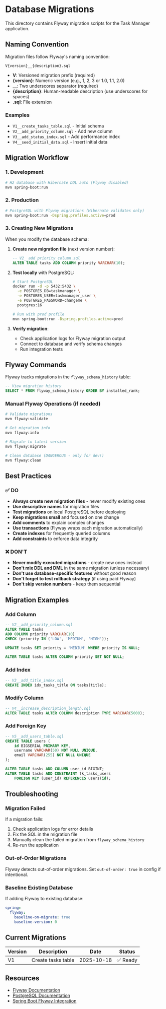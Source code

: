 # Database Migrations

This directory contains Flyway migration scripts for the Task Manager application.

## Naming Convention

Migration files follow Flyway's naming convention:
```
V{version}__{description}.sql
```

- **V**: Versioned migration prefix (required)
- **{version}**: Numeric version (e.g., 1, 2, 3 or 1.0, 1.1, 2.0)
- **__**: Two underscores separator (required)
- **{description}**: Human-readable description (use underscores for spaces)
- **.sql**: File extension

### Examples
- `V1__create_tasks_table.sql` - Initial schema
- `V2__add_priority_column.sql` - Add new column
- `V3__add_status_index.sql` - Add performance index
- `V4__seed_initial_data.sql` - Insert initial data

## Migration Workflow

### 1. Development
```bash
# H2 database with Hibernate DDL auto (Flyway disabled)
mvn spring-boot:run
```

### 2. Production
```bash
# PostgreSQL with Flyway migrations (Hibernate validates only)
mvn spring-boot:run -Dspring.profiles.active=prod
```

### 3. Creating New Migrations

When you modify the database schema:

1. **Create new migration file** (next version number):
   ```sql
   -- V2__add_priority_column.sql
   ALTER TABLE tasks ADD COLUMN priority VARCHAR(10);
   ```

2. **Test locally** with PostgreSQL:
   ```bash
   # Start PostgreSQL
   docker run -d -p 5432:5432 \
     -e POSTGRES_DB=taskmanager \
     -e POSTGRES_USER=taskmanager_user \
     -e POSTGRES_PASSWORD=changeme \
     postgres:16

   # Run with prod profile
   mvn spring-boot:run -Dspring.profiles.active=prod
   ```

3. **Verify migration**:
   - Check application logs for Flyway migration output
   - Connect to database and verify schema changes
   - Run integration tests

## Flyway Commands

Flyway tracks migrations in the `flyway_schema_history` table:

```sql
-- View migration history
SELECT * FROM flyway_schema_history ORDER BY installed_rank;
```

### Manual Flyway Operations (if needed)

```bash
# Validate migrations
mvn flyway:validate

# Get migration info
mvn flyway:info

# Migrate to latest version
mvn flyway:migrate

# Clean database (DANGEROUS - only for dev!)
mvn flyway:clean
```

## Best Practices

### ✅ DO
- **Always create new migration files** - never modify existing ones
- **Use descriptive names** for migration files
- **Test migrations** on local PostgreSQL before deploying
- **Keep migrations small** and focused on one change
- **Add comments** to explain complex changes
- **Use transactions** (Flyway wraps each migration automatically)
- **Create indexes** for frequently queried columns
- **Add constraints** to enforce data integrity

### ❌ DON'T
- **Never modify executed migrations** - create new ones instead
- **Don't mix DDL and DML** in the same migration (unless necessary)
- **Don't use database-specific features** without good reason
- **Don't forget to test rollback strategy** (if using paid Flyway)
- **Don't skip version numbers** - keep them sequential

## Migration Examples

### Add Column
```sql
-- V2__add_priority_column.sql
ALTER TABLE tasks
ADD COLUMN priority VARCHAR(10)
CHECK (priority IN ('LOW', 'MEDIUM', 'HIGH'));

UPDATE tasks SET priority = 'MEDIUM' WHERE priority IS NULL;

ALTER TABLE tasks ALTER COLUMN priority SET NOT NULL;
```

### Add Index
```sql
-- V3__add_title_index.sql
CREATE INDEX idx_tasks_title ON tasks(title);
```

### Modify Column
```sql
-- V4__increase_description_length.sql
ALTER TABLE tasks ALTER COLUMN description TYPE VARCHAR(5000);
```

### Add Foreign Key
```sql
-- V5__add_users_table.sql
CREATE TABLE users (
    id BIGSERIAL PRIMARY KEY,
    username VARCHAR(50) NOT NULL UNIQUE,
    email VARCHAR(255) NOT NULL UNIQUE
);

ALTER TABLE tasks ADD COLUMN user_id BIGINT;
ALTER TABLE tasks ADD CONSTRAINT fk_tasks_users
    FOREIGN KEY (user_id) REFERENCES users(id);
```

## Troubleshooting

### Migration Failed
If a migration fails:
1. Check application logs for error details
2. Fix the SQL in the migration file
3. Manually clean the failed migration from `flyway_schema_history`
4. Re-run the application

### Out-of-Order Migrations
Flyway detects out-of-order migrations. Set `out-of-order: true` in config if intentional.

### Baseline Existing Database
If adding Flyway to existing database:
```yaml
spring:
  flyway:
    baseline-on-migrate: true
    baseline-version: 0
```

## Current Migrations

| Version | Description | Date | Status |
|---------|-------------|------|--------|
| V1 | Create tasks table | 2025-10-18 | ✅ Ready |

## Resources

- [Flyway Documentation](https://flywaydb.org/documentation/)
- [PostgreSQL Documentation](https://www.postgresql.org/docs/)
- [Spring Boot Flyway Integration](https://docs.spring.io/spring-boot/reference/data/sql.html#data.sql.datasource.migration)
